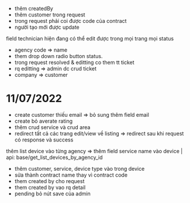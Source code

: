- thêm createdBy
- thêm customer trong request
- trong request phải coi được code của contract
- người tạo mới được update

field technician hiện đang có thể edit được trong mọi trang mọi status

- agency code => name
- them drop down radio button status.
- trong request resolved & editting co them tt ticket
- rq editting => admin dc crud ticket
- company => customer

# 11/07/2022

- create customer thiếu email => bỏ sung thêm field email
- create bỏ averate rating
- thêm crud service và crud area
- redirect tất cả các trang edit/view về listing => redirect sau khi request có response và success

thêm list device vào từng agency => thêm field service name vào device | api: base/get_list_devices_by_agency_id

- thêm customer, service, device type vào trong device
- sửa thành contract name thay vì contract code
- them created by cho request
- them created by vao rq detail
- pending bỏ nút save của admin
